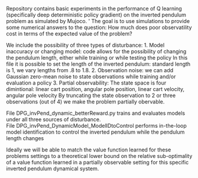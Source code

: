 Repository contains basic experiments in the performance of Q learning (specifically deep deterministic policy gradient) on the inverted pendulum problem as simulated by Mujoco.  '
The goal is to use simulations to provide some numerical answers to the question: How much does poor observatility cost in terms of the expected value of the problem? 

We include the possibility of three types of disturbance:
    1. Model inaccuracy or changing model: code allows for the possibility of changing the pendulum length, either while training or while testing the policy
        In this file it is possible to set the length of the inverted pendulum: standard length is 1, we vary lengths from .8 to 1.8.
    2. Observation noise: we can add Gaussian zero-mean noise to state observations while training and/or evaluation a policy
    3. Partial observability: The state space is four dimintional: linear cart position, angular pole position, linear cart velocity, angular pole velocity
        By truncating the state observation to 2 or three observations (out of 4) we make the problem partially obervable.  

File DPG_invPend_dynamic_betterReward.py trains and evaluates models under all three sources of disturbance.  
File DPG_invPend_DynamicModel_ModelIDtoControl performs in-the-loop model identification to control the inverted pendulum while the pendulum length changes

Ideally we will be able to match the value function learned for these problems settings to a theoretical lower bound on the relative sub-optimality of a value function learned in a partially observable setting for this specific inverted pendulum dynamical system.
